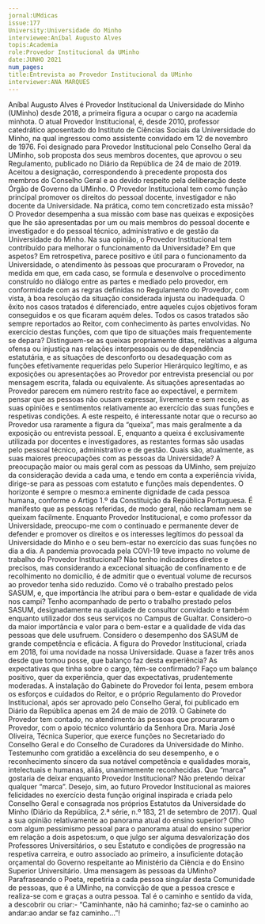 ```yaml
---
jornal:UMdicas
issue:177
University:Universidade do Minho
interviewee:Aníbal Augusto Alves
topis:Academia
role:Provedor Institucional da UMinho
date:JUNHO 2021
num_pages:
title:Entrevista ao Provedor Institucional da UMinho
interviewer:ANA MARQUES
---
```

Aníbal Augusto Alves é Provedor Institucional da Universidade do Minho (UMinho) desde
2018, a primeira figura a ocupar o cargo na academia minhota.
O atual Provedor Institucional, é, desde
2010, professor catedrático aposentado
do Instituto de Ciências Sociais da
Universidade do Minho, na qual
ingressou como assistente convidado em
12 de novembro de 1976. Foi designado
para Provedor Institucional pelo
Conselho Geral da UMinho, sob proposta
dos seus membros docentes, que aprovou
o seu Regulamento, publicado no Diário
da República de 24 de maio de 2019.
Aceitou a designação, correspondendo
à precedente proposta dos membros do
Conselho Geral e ao devido respeito pela
deliberação deste Órgão de Governo da
UMinho.
O Provedor Institucional tem como
função principal promover os direitos
do pessoal docente, investigador e não
docente da Universidade. Na prática,
como tem concretizado esta missão?
O Provedor desempenha a sua missão com
base nas queixas e exposições que lhe são
apresentadas por um ou mais membros
do pessoal docente e investigador e do
pessoal técnico, administrativo e de
gestão da Universidade do Minho.
Na sua opinião, o Provedor Institucional
tem contribuído para melhorar o
funcionamento da Universidade? Em
que aspetos?
Em retrospetiva, parece positivo e útil
para o funcionamento da Universidade, o
atendimento às pessoas que procuraram
o Provedor, na medida em que, em
cada caso, se formula e desenvolve o
procedimento construído no diálogo entre
as partes e mediado pelo provedor, em
conformidade com as regras definidas
no Regulamento do Provedor, com vista,
à boa resolução da situação considerada
injusta ou inadequada. O êxito nos casos
tratados é diferenciado, entre aqueles
cujos objetivos foram conseguidos e os
que ficaram aquém deles. Todos os casos
tratados são sempre reportados ao Reitor,
com conhecimento às partes envolvidas.
No exercício destas funções, com que
tipo de situações mais frequentemente
se depara?
Distinguem-se as queixas propriamente
ditas, relativas a alguma ofensa ou
injustiça nas relações interpessoais ou
de dependência estatutária, e as situações
de desconforto ou desadequação com
as funções efetivamente requeridas
pelo Superior Hierárquico legítimo,
e as exposições ou apresentações ao
Provedor por entrevista presencial ou por
mensagem escrita, falada ou equivalente.
As situações apresentadas ao Provedor
parecem em número restrito face ao
expectável, e permitem pensar que as
pessoas não ousam expressar, livremente
e sem receio, as suas opiniões e
sentimentos relativamente ao exercício
das suas funções e respetivas condições.
A este respeito, é interessante notar que
o recurso ao Provedor usa raramente a
figura da “queixa”, mas mais geralmente
a da exposição ou entrevista pessoal. E,
enquanto a queixa é exclusivamente
utilizada por docentes e investigadores, as
restantes formas são usadas pelo pessoal
técnico, administrativo e de gestão.
Quais são, atualmente, as suas maiores
preocupações com as pessoas da
Universidade?
A preocupação maior ou mais geral com
as pessoas da UMinho, sem prejuízo da
consideração devida a cada uma, e tendo
em conta a experiência vivida, dirige-se
para as pessoas com estatuto e funções
mais dependentes. O horizonte é sempre
o mesmo:a eminente dignidade de cada
pessoa humana, conforme o Artigo 1.º da
Constituição da República Portuguesa.
É manifesto que as pessoas referidas,
de modo geral, não reclamam nem se
queixam facilmente.
Enquanto Provedor Institucional, e como
professor da Universidade, preocupo-me
com o continuado e permanente dever
de defender e promover os direitos e
os interesses legítimos do pessoal da
Universidade do Minho e o seu bem-estar
no exercício das suas funções no dia a dia.
A pandemia provocada pela COVI-19
teve impacto no volume de trabalho do
Provedor Institucional?
Não tenho indicadores diretos e precisos,
mas considerando a excecional situação
de confinamento e de recolhimento no
domicílio, é de admitir que o eventual
volume de recursos ao provedor tenha
sido reduzido.
Como vê o trabalho prestado pelos
SASUM, e, que importância lhe atribui
para o bem-estar e qualidade de vida
nos campi?
Tenho acompanhado de perto o trabalho
prestado pelos SASUM, designadamente
na qualidade de consultor convidado
e também enquanto utilizador dos
seus serviços no Campus de Gualtar.
Considero-o da maior importância e
valor para o bem-estar e a qualidade
de vida das pessoas que dele usufruem.
Considero o desempenho dos SASUM de
grande competência e eficácia.
A figura do Provedor Institucional, criada
em 2018, foi uma novidade na nossa
Universidade. Quase a fazer três anos
desde que tomou posse, que balanço faz
desta experiência? As expectativas que
tinha sobre o cargo, têm-se confirmado?
Faço um balanço positivo, quer da
experiência, quer das expectativas,
prudentemente moderadas. A instalação
do Gabinete do Provedor foi lenta, pesem
embora os esforços e cuidados do Reitor,
e o próprio Regulamento do Provedor
Institucional, após ser aprovado pelo
Conselho Geral, foi publicado em Diário
da República apenas em 24 de maio de
2019.
O Gabinete do Provedor tem contado, no
atendimento às pessoas que procuraram
o Provedor, com o apoio técnico
voluntário da Senhora Dra. Maria José
Oliveira, Técnica Superior, que exerce
funções no Secretariado do Conselho
Geral e do Conselho de Curadores da
Universidade do Minho. Testemunho
com gratidão a excelência do seu
desempenho, e o reconhecimento sincero
da sua notável competência e qualidades
morais, intelectuais e humanas, aliás,
unanimemente reconhecidas.
Que “marca” gostaria de deixar enquanto
Provedor Institucional?
Não pretendo deixar qualquer “marca”.
Desejo, sim, ao futuro Provedor
Institucional as maiores felicidades no
exercício desta função original inspirada
e criada pelo Conselho Geral e consagrada
nos próprios Estatutos da Universidade do
Minho (Diário da República, 2.ª série, n.º
183, 21 de setembro de 2017).
Qual a sua opinião relativamente ao
panorama atual do ensino superior?
Olho com algum pessimismo pessoal
para o panorama atual do ensino
superior em relação a dois aspetos:um,
o que julgo ser alguma desvalorização
dos Professores Universitários, o seu
Estatuto e condições de progressão na
respetiva carreira, e outro associado
ao primeiro, a insuficiente dotação
orçamental do Governo respeitante ao
Ministério da Ciência e do Ensino Superior
Universitário.
Uma mensagem às pessoas da UMinho?
Parafraseando o Poeta, repetiria a cada
pessoa singular desta Comunidade de
pessoas, que é a UMinho, na convicção
de que a pessoa cresce e realiza-se com
e graças a outra pessoa. Tal é o caminho
e sentido da vida, a descobrir ou criar:-
“Caminhante, não há caminho; faz-se
o caminho ao andar:ao andar se faz
caminho…”!
